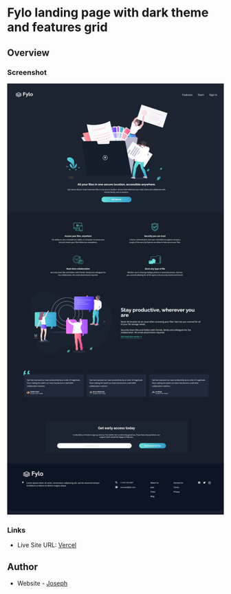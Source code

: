 # Fylo landing page with dark theme and features grid

## Overview

### Screenshot

![Fylo landing page with dark theme and features grid desktop screenshot](public/screenshot.png)

### Links

- Live Site URL: [Vercel](https://fylo-dark-theme-landing-page-josr13.vercel.app/)

## Author

- Website - [Joseph](https://josr13.github.io)
